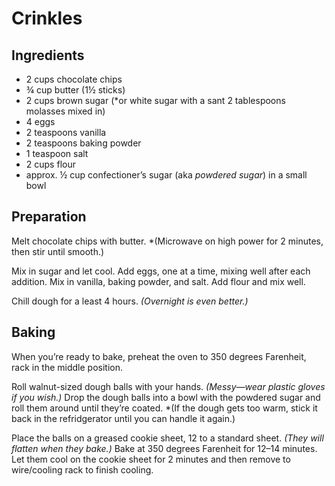 # Crinkles

## Ingredients
* 2 cups chocolate chips
* ¾ cup butter (1½ sticks)
* 2 cups brown sugar (*or white sugar with a sant 2 tablespoons molasses mixed in)
* 4 eggs
* 2 teaspoons vanilla
* 2 teaspoons baking powder
* 1 teaspoon salt
* 2 cups flour
* approx. ½ cup confectioner’s sugar (aka *powdered sugar*) in a small bowl

## Preparation
Melt chocolate chips with butter. *(Microwave on high power for 2 minutes, then stir until smooth.)

Mix in sugar and let cool. Add eggs, one at a time, mixing well after each addition. Mix in vanilla, baking powder, and salt. Add flour and mix well.

Chill dough for a least 4 hours. *(Overnight is even better.)*

## Baking
When you’re ready to bake, preheat the oven to 350 degrees Farenheit, rack in the middle position.

Roll walnut-sized dough balls with your hands. *(Messy—wear plastic gloves if you wish.)* Drop the dough balls into a bowl with the powdered sugar and roll them around until they’re coated. *(If the dough gets too warm, stick it back in the refridgerator until you can handle it again.)

Place the balls on a greased cookie sheet, 12 to a standard sheet. *(They will flatten when they bake.)* Bake at 350 degrees Farenheit for 12–14 minutes. Let them cool on the cookie sheet for 2 minutes and then remove to wire/cooling rack to finish cooling.
